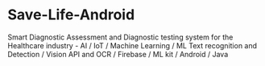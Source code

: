 # Save-Life-Android
Smart Diagnostic Assessment and Diagnostic testing system for the Healthcare industry - AI / IoT / Machine Learning / ML Text recognition and Detection / Vision API and OCR / Firebase / ML kit  / Android / Java
